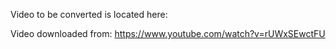 Video to be converted is located here:

Video downloaded from: https://www.youtube.com/watch?v=rUWxSEwctFU